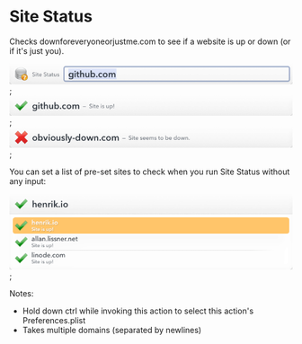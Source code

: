# Site Status

Checks downforeveryoneorjustme.com to see if a website is up or down (or if it's just
you).

![](img/01.png);
![](img/02.png);
![](img/03.png);

You can set a list of pre-set sites to check when you run Site Status without any input:

![](img/04.png);

Notes:
 * Hold down ctrl while invoking this action to select this action's Preferences.plist
 * Takes multiple domains (separated by newlines)
